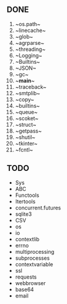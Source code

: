 ## DONE
1. ~os.path~
2. ~linecache~
3. ~glob~
4. ~agrparse~
5. ~threading~
6. ~Logging~
7. ~Builtins~
8. ~JSON~
9. ~gc~
10. ~__main__~
11. ~traceback~
12. ~smtplib~
13. ~copy~
14. ~builtins~
15. ~queue~
16. ~scoket~
17. ~struct~
18. ~getpass~
19. ~shutil~
20. ~tkinter~
21. ~fcntl~

## TODO
* Sys
* ABC 
* Functools
* Itertools
* concurrent.futures
* sqlite3
* CSV
* os
* io
* contextlib
* errno
* multiprocessing
* subprocesses
* contextvariable
* ssl
* requests
* webbrowser
* base64
* email
